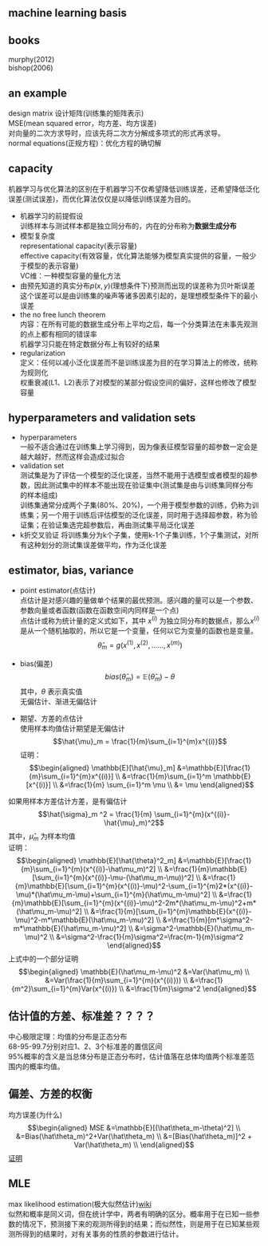 machine learning basis
-------

## books
murphy(2012)  
bishop(2006)

## an example
design matrix 设计矩阵(训练集的矩阵表示)  
MSE(mean squared error，均方差、均方误差)  
对向量的二次方求导时，应该先将二次方分解成多项式的形式再求导。  
normal equations(正规方程)：优化方程的确切解

## capacity 
机器学习与优化算法的区别在于机器学习不仅希望降低训练误差，还希望降低泛化误差(测试误差)，而优化算法仅仅是以降低训练误差为目的。  
- 机器学习的前提假设  
    训练样本与测试样本都是独立同分布的，内在的分布称为**数据生成分布**
- 模型复杂度  
    representational capacity(表示容量)  
    effective capacity(有效容量，优化算法能够为模型真实提供的容量，一般少于模型的表示容量)    
    VC维：一种模型容量的量化方法
- 由预先知道的真实分布$p(x,y)$(理想条件下)预测而出现的误差称为贝叶斯误差  
    这个误差可以是由训练集的噪声等诸多因素引起的，是理想模型条件下的最小误差
- the no free lunch theorem  
    内容：在所有可能的数据生成分布上平均之后，每一个分类算法在未事先观测的点上都有相同的错误率  
    机器学习只能在特定数据分布上有较好的结果
- regularization  
    定义：任何以减小泛化误差而不是训练误差为目的在学习算法上的修改，统称为规则化  
    权重衰减(L1、L2)表示了对模型的某部分假设空间的偏好，这样也修改了模型容量

## hyperparameters and validation sets
- hyperparameters  
    一般不适合通过在训练集上学习得到，因为像表征模型容量的超参数一定会是越大越好，然而这样会造成过拟合
- validation set  
    测试集是为了评估一个模型的泛化误差，当然不能用于选模型或者模型的超参数，因此测试集中的样本不能出现在验证集中(测试集是由与训练集同样分布的样本组成)  
    训练集通常分成两个子集(80%、20%)，一个用于模型参数的训练，仍称为训练集；另一个用于训练后评估模型的泛化误差，同时用于选择超参数，称为验证集；在验证集选完超参数后，再由测试集平局泛化误差 
- k折交叉验证
    将训练集分为k个子集，使用k-1个子集训练，1个子集测试，对所有这种划分的测试集误差做平均，作为泛化误差

## estimator, bias, variance
- point estimator(点估计)  
点估计是对感兴趣的量做单个结果的最优预测。感兴趣的量可以是一个参数、参数向量或者函数(函数在函数空间内同样是一个点)  
点估计或称为统计量的定义式如下，其中 $x^{(i)}$ 为独立同分布的数据点，那么$x^{(i)}$是从一个随机抽取的，所以它是一个变量，任何以它为变量的函数也是变量。   
    $$\hat{\theta}_m=g(x^{(1)}, x^{(2)}, ......, x^{(m)})$$
- bias(偏差)  
    $$bias(\hat{\theta}_m)=\mathbb{E}(\hat{\theta}_m)-\theta$$
其中，$\theta$ 表示真实值  
无偏估计、渐进无偏估计

- 期望、方差的点估计  
使用样本均值估计期望是无偏估计  
$$\hat{\mu}_m = \frac{1}{m}\sum_{i=1}^{m}x^{(i)}$$
证明：  
$$\begin{aligned} \mathbb{E}[\hat{\mu}_m] 
&=\mathbb{E}[\frac{1}{m}\sum_{i=1}^{m}x^{(i)}] \\ 
&=\frac{1}{m}\sum_{i=1}^m \mathbb{E}[x^{(i)}] \\
&=\frac{1}{m} \sum_{i=1}^m \mu \\
&= \mu \end{aligned}$$

如果用样本方差估计方差，是有偏估计
    $$\hat{\sigma}_m ^2 = \frac{1}{m} \sum_{i=1}^{m}(x^{(i)}-\hat{\mu}_m)^2$$
其中，$\hat{\mu}_m$ 为样本均值  
证明：  
$$\begin{aligned} \mathbb{E}[\hat{\theta}^2_m] 
&=\mathbb{E}[\frac{1}{m}\sum_{i=1}^{m}(x^{(i)}-\hat\mu_m)^2] \\
&=\frac{1}{m}\mathbb{E}[\sum_{i=1}^{m}(x^{(i)}-\mu-(\hat\mu_m-\mu))^2] \\
&=\frac{1}{m}\mathbb{E}[\sum_{i=1}^{m}(x^{(i)}-\mu)^2-\sum_{i=1}^{m}2*(x^{(i)}-\mu)*(\hat\mu_m-\mu)+\sum_{i=1}^{m}(\hat\mu_m-\mu)^2] \\
&=\frac{1}{m}\mathbb{E}[\sum_{i=1}^{m}(x^{(i)}-\mu)^2-2m*(\hat\mu_m-\mu)^2+m*(\hat\mu_m-\mu)^2] \\
&=\frac{1}{m}[\sum_{i=1}^{m}\mathbb{E}(x^{(i)}-\mu)^2-m*\mathbb{E}(\hat\mu_m-\mu)^2] \\
&=\frac{1}{m}[m*\sigma^2-m*\mathbb{E}(\hat\mu_m-\mu)^2] \\
&=\sigma^2-\mathbb{E}(\hat\mu_m-\mu)^2 \\
&=\sigma^2-\frac{1}{m}\sigma^2=\frac{m-1}{m}\sigma^2
\end{aligned}$$
上式中的一个部分证明
$$\begin{aligned} \mathbb{E}(\hat\mu_m-\mu)^2
&=Var(\hat\mu_m) \\
&=Var(\frac{1}{m}\sum_{i=1}^{m}(x^{(i)})) \\
&=\frac{1}{m^2}\sum_{i=1}^{m}Var(x^{(i)}) \\
&=\frac{1}{m}\sigma^2
\end{aligned}$$

## 估计值的方差、标准差？？？？
中心极限定理：均值的分布是正态分布  
68-95-99.7分别对应1、2、3个标准差的置信区间  
95%概率的含义是当总体分布是正态分布时，估计值落在总体均值两个标准差范围内的概率均值。

## 偏差、方差的权衡
均方误差(为什么)  
$$\begin{aligned} MSE
&=\mathbb{E}[(\hat\theta_m-\theta)^2] \\
&=Bias(\hat\theta_m)^2+Var(\hat\theta_m) \\
&=[Bias(\hat\theta_m)]^2 + Var(\hat\theta_m) \\
\end{aligned}$$
[证明](https://en.wikipedia.org/wiki/Mean_squared_error)

## MLE
max likelihood estimation(极大似然估计)[wiki](https://zh.wikipedia.org/wiki/%E4%BC%BC%E7%84%B6%E5%87%BD%E6%95%B0)  
似然和概率是同义词，但在统计学中，两者有明确的区分。概率用于在已知一些参数的情况下，预测接下来的观测所得到的结果；而似然性，则是用于在已知某些观测所得到的结果时，对有关事务的性质的参数进行估计。